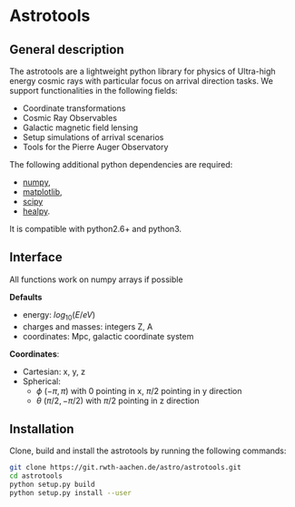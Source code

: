 # Astrotools

## General description

The astrotools are a lightweight python library for physics of Ultra-high energy
cosmic rays with particular focus on arrival direction tasks. We support
functionalities in the following fields:

* Coordinate transformations
* Cosmic Ray Observables
* Galactic magnetic field lensing
* Setup simulations of arrival scenarios
* Tools for the Pierre Auger Observatory

The following additional python dependencies are required:

* [numpy](https://github.com/numpy/numpy),
* [matplotlib](https://github.com/matplotlib/matplotlib),
* [scipy](https://github.com/scipy/scipy)
* [healpy](https://github.com/healpy/healpy).

It is compatible with python2.6+ and python3.

## Interface
All functions work on numpy arrays if possible

__Defaults__
* energy: $`log_{10}(E / eV)`$
* charges and masses: integers Z, A
* coordinates: Mpc, galactic coordinate system

__Coordinates__:
* Cartesian: x, y, z
* Spherical:
    * $`\phi`$ $`(-\pi, \pi)`$ with 0 pointing in x, $`\pi/2`$ pointing in y direction
    * $`\theta`$ $`(\pi/2, -\pi/2)`$ with $`\pi/2`$ pointing in z direction

## Installation

Clone, build and install the astrotools by running the following commands:

```bash
git clone https://git.rwth-aachen.de/astro/astrotools.git
cd astrotools
python setup.py build
python setup.py install --user
```
